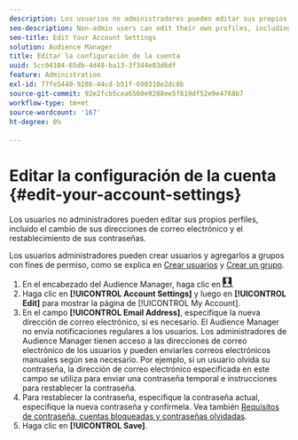 ```yaml
---
description: Los usuarios no administradores pueden editar sus propios perfiles, incluido el cambio de sus direcciones de correo electrónico y el restablecimiento de sus contraseñas.
seo-description: Non-admin users can edit their own profiles, including changing their email addresses and resetting their passwords.
seo-title: Edit Your Account Settings
solution: Audience Manager
title: Editar la configuración de la cuenta
uuid: 5cc04104-65db-4d48-ba13-3f344e03d6df
feature: Administration
exl-id: 77fe5440-9286-44cd-b51f-600310e2dc8b
source-git-commit: 92e2fcb5cea6560e9288ee5f819df52e9e4768b7
workflow-type: tm+mt
source-wordcount: '167'
ht-degree: 0%

---
```


# Editar la configuración de la cuenta {#edit-your-account-settings}

Los usuarios no administradores pueden editar sus propios perfiles, incluido el cambio de sus direcciones de correo electrónico y el restablecimiento de sus contraseñas.

<!-- t_edit_account_settings.xml -->

Los usuarios administradores pueden crear usuarios y agregarlos a grupos con fines de permiso, como se explica en [Crear usuarios](../../features/administration/administration-overview.md#create-users) y [Crear un grupo](../../features/administration/administration-overview.md#create-group).

1. En el encabezado del Audience Manager, haga clic en ![](assets/icon_profile.png).
1. Haga clic en **[!UICONTROL Account Settings]** y luego en **[!UICONTROL Edit]** para mostrar la página de [!UICONTROL My Account].
1. En el campo **[!UICONTROL Email Address]**, especifique la nueva dirección de correo electrónico, si es necesario. El Audience Manager no envía notificaciones regulares a los usuarios. Los administradores de Audience Manager tienen acceso a las direcciones de correo electrónico de los usuarios y pueden enviarles correos electrónicos manuales según sea necesario. Por ejemplo, si un usuario olvida su contraseña, la dirección de correo electrónico especificada en este campo se utiliza para enviar una contraseña temporal e instrucciones para restablecer la contraseña.
1. Para restablecer la contraseña, especifique la contraseña actual, especifique la nueva contraseña y confírmela.
Vea también [Requisitos de contraseña, cuentas bloqueadas y contraseñas olvidadas](../../reference/password-requirements.md).
1. Haga clic en **[!UICONTROL Save]**.
